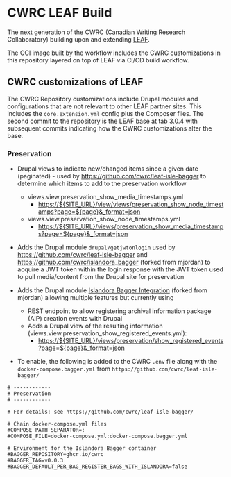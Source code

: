# CWRC LEAF Build

The next generation of the CWRC (Canadian Writing Research Collaboratory) building upon and extending [LEAF](https://gitlab.com/calincs/cwrc/leaf/leaf-base-i8).

The OCI image built by the workflow includes the CWRC customizations in this repository layered on top of LEAF via CI/CD build workflow.

## CWRC customizations of LEAF

The CWRC Repository customizations include Drupal modules and configurations that are not relevant to other LEAF partner sites. This includes the `core.extension.yml` config plus the Composer files. The second commit to the repository is the LEAF base at tab 3.0.4 with subsequent commits indicating how the CWRC customizations alter the base.

### Preservation

* Drupal views to indicate new/changed items since a given date (paginated) - used by <https://github.com/cwrc/leaf-isle-bagger> to determine which items to add to the preservation workflow
  * views.view.preservation_show_media_timestamps.yml
    * <https://${SITE_URL}/view/views/preservation_show_node_timestamps?page=${page}&_format=json>
  * views.view.preservation_show_node_timestamps.yml
    * <https://${SITE_URL}/views/preservation_show_media_timestamps?page=${page}&_format=json>

* Adds the Drupal module `drupal/getjwtonlogin` used by <https://github.com/cwrc/leaf-isle-bagger> and <https://github.com/cwrc/islandora_bagger> (forked from mjordan) to acquire a JWT token within the login response with the JWT token used to pull media/content from the Drupal site for preservation

* Adds the Drupal module [Islandora Bagger Integration](https://github.com/cwrc/islandora_bagger_integration) (forked from mjordan) allowing multiple features but currently using
  * REST endpoint to allow registering archival information package (AIP) creation events with Drupal
  * Adds a Drupal view of the resulting information (views.view.preservation_show_registered_events.yml):
    * <https://${SITE_URL}/views/preservation/show_registered_events?page=${page}&_format=json>

* To enable, the following is added to the CWRC `.env` file along with the `docker-compose.bagger.yml` from `https://github.com/cwrc/leaf-isle-bagger/`

``` env
# ------------
# Preservation
# ------------

# For details: see https://github.com/cwrc/leaf-isle-bagger/

# Chain docker-compose.yml files
#COMPOSE_PATH_SEPARATOR=:
#COMPOSE_FILE=docker-compose.yml:docker-compose.bagger.yml

# Environment for the Islandora Bagger container
#BAGGER_REPOSITORY=ghcr.io/cwrc
#BAGGER_TAG=v0.0.3
#BAGGER_DEFAULT_PER_BAG_REGISTER_BAGS_WITH_ISLANDORA=false
```
